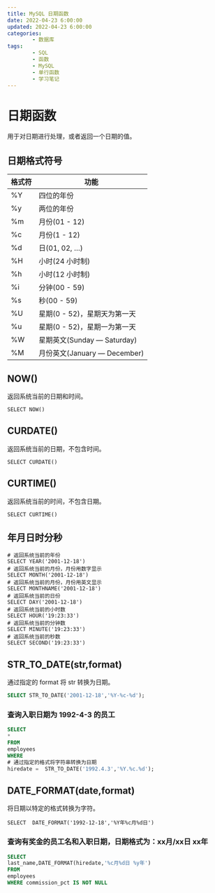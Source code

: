 ```yaml
---
title: MySQL 日期函数
date: 2022-04-23 6:00:00
updated: 2022-04-23 6:00:00
categories:
        - 数据库
tags:
        - SQL
        - 函数
        - MySQL
        - 单行函数
        - 学习笔记
---
```


# 日期函数

用于对日期进行处理，或者返回一个日期的值。

## 日期格式符号

| 格式符 | 功能                         |
| ------ | ---------------------------- |
| %Y     | 四位的年份                   |
| %y     | 两位的年份                   |
| %m     | 月份(01 - 12)                |
| %c     | 月份(1 - 12)                 |
| %d     | 日(01, 02, …)                |
| %H     | 小时(24 小时制)              |
| %h     | 小时(12 小时制)              |
| %i     | 分钟(00 - 59)                |
| %s     | 秒(00 - 59)                  |
| %U     | 星期(0 - 52)，星期天为第一天 |
| %u     | 星期(0 - 52)，星期一为第一天 |
| %W     | 星期英文(Sunday — Saturday)  |
| %M     | 月份英文(January — December) |

## NOW()

返回系统当前的日期和时间。

```MySQL
SELECT NOW()
```

## CURDATE()

返回系统当前的日期，不包含时间。

```MySQL
SELECT CURDATE()
```

## CURTIME()

返回系统当前的时间，不包含日期。

```MySQL
SELECT CURTIME()
```

## 年月日时分秒

```MySQL
# 返回系统当前的年份
SELECT YEAR('2001-12-18')
# 返回系统当前的月份，月份用数字显示
SELECT MONTH('2001-12-18')
# 返回系统当前的月份，月份用英文显示
SELECT MONTHNAME('2001-12-18')
# 返回系统当前的日份
SELECT DAY('2001-12-18')
# 返回系统当前的小时数
SELECT HOUR('19:23:33')
# 返回系统当前的分钟数
SELECT MINUTE('19:23:33')
# 返回系统当前的秒数
SELECT SECOND('19:23:33')
```

## STR_TO_DATE(str,format)

通过指定的 format 将 str 转换为日期。

```sql
SELECT STR_TO_DATE('2001-12-18','%Y-%c-%d');
```

### 查询入职日期为 1992-4-3  的员工

```sql
SELECT 
*
FROM 
employees
WHERE
# 通过指定的格式将字符串转换为日期
hiredate =  STR_TO_DATE('1992.4.3','%Y.%c.%d');
```

## DATE_FORMAT(date,format)

将日期以特定的格式转换为字符。

```MySQL
SELECT  DATE_FORMAT('1992-12-18','%Y年%c月%d日')
```

### 查询有奖金的员工名和入职日期，日期格式为：xx月/xx日 xx年

```sql
SELECT  
last_name,DATE_FORMAT(hiredate,'%c月%d日 %y年')
FROM
employees
WHERE commission_pct IS NOT NULL
```

